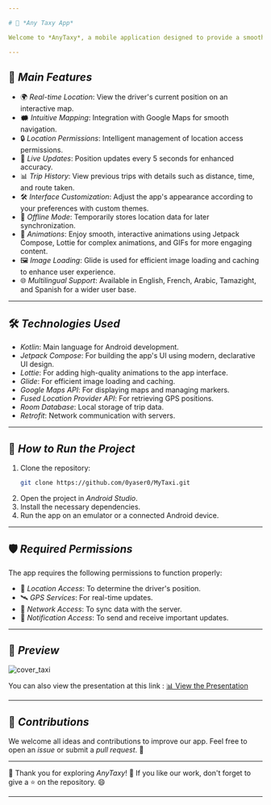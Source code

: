```yaml
---

# 🚕 *Any Taxy App*

Welcome to *AnyTaxy*, a mobile application designed to provide a smooth and efficient real-time location experience for taxi drivers. This project has been developed with love and expertise 💻✨

---
```


## 📱 *Main Features*

- 🌍 *Real-time Location*: View the driver's current position on an interactive map.
- 🗰 *Intuitive Mapping*: Integration with Google Maps for smooth navigation.
- 🔒 *Location Permissions*: Intelligent management of location access permissions.
- 🚀 *Live Updates*: Position updates every 5 seconds for enhanced accuracy.
- 📊 *Trip History*: View previous trips with details such as distance, time, and route taken.
- 🛠️ *Interface Customization*: Adjust the app's appearance according to your preferences with custom themes.
- 📡 *Offline Mode*: Temporarily stores location data for later synchronization.
- 🎨 *Animations*: Enjoy smooth, interactive animations using Jetpack Compose, Lottie for complex animations, and GIFs for more engaging content.
- 🖼️ *Image Loading*: Glide is used for efficient image loading and caching to enhance user experience.
- 🌐 *Multilingual Support*: Available in English, French, Arabic, Tamazight, and Spanish for a wider user base.

---

## 🛠️ *Technologies Used*

- *Kotlin*: Main language for Android development.
- *Jetpack Compose*: For building the app's UI using modern, declarative UI design.
- *Lottie*: For adding high-quality animations to the app interface.
- *Glide*: For efficient image loading and caching.
- *Google Maps API*: For displaying maps and managing markers.
- *Fused Location Provider API*: For retrieving GPS positions.
- *Room Database*: Local storage of trip data.
- *Retrofit*: Network communication with servers.

---

## 🚀 *How to Run the Project*

1. Clone the repository:
   ```bash
   git clone https://github.com/0yaser0/MyTaxi.git
   ```
2. Open the project in *Android Studio*.
3. Install the necessary dependencies.
4. Run the app on an emulator or a connected Android device.

---

## 🛡️ *Required Permissions*

The app requires the following permissions to function properly:

- 📍 *Location Access*: To determine the driver's position.
- 🛰️ *GPS Services*: For real-time updates.
- 📡 *Network Access*: To sync data with the server.
- 🔔 *Notification Access*: To send and receive important updates.

---

## 📸 *Preview*

![cover_taxi](https://github.com/user-attachments/assets/1a8a015d-7d83-4e3c-ba49-693daebe6972)

You can also view the presentation at this link : [📊 View the Presentation](https://www.canva.com/design/DAGZgBUOT_0/2W4qXMX20129nxuGeoF6bg/edit?utm_content=DAGZgBUOT_0&utm_campaign=designshare&utm_medium=link2&utm_source=sharebutton) 

---

## 💬 *Contributions*

We welcome all ideas and contributions to improve our app. Feel free to open an *issue* or submit a *pull request*. 🤚

---

🎉 Thank you for exploring *AnyTaxy*! 🚖 If you like our work, don't forget to give a ⭐ on the repository. 😄

---
